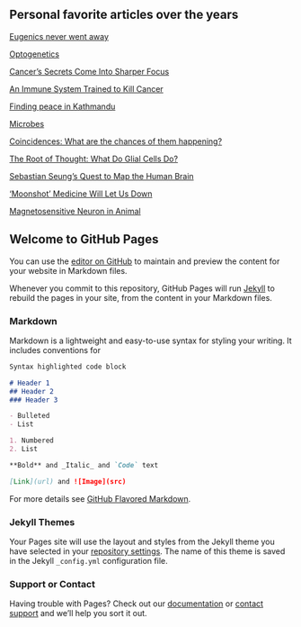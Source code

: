 ## Personal favorite articles over the years

[Eugenics never went away](https://aeon.co/essays/eugenics-today-where-eugenic-sterilisation-continues-now)

[Optogenetics](https://www.theguardian.com/science/neurophilosophy/2014/dec/22/researchers-read-and-write-brain-activity-with-light)

[Cancer’s Secrets Come Into Sharper Focus](http://www.nytimes.com/2011/08/16/health/16cancer.html?pagewanted=all)

[An Immune System Trained to Kill Cancer](http://www.nytimes.com/2011/09/13/health/13gene.html?pagewanted=all)

[Finding peace in Kathmandu](http://www.bbc.com/travel/feature/20120116-find-peace-in-kathmandu)

[Microbes](https://www.bbc.com/future/article/20120412-the-beasts-inside-you/4http://www.bbc.co.uk/news/magazine-15356016)

[Coincidences: What are the chances of them happening?](http://www.bbc.com/future/story/20120426-what-a-coincidence/)

[The Root of Thought: What Do Glial Cells Do?](http://www.scientificamerican.com/article/the-root-of-thought-what/)

[Sebastian Seung’s Quest to Map the Human Brain](http://www.nytimes.com/2015/01/11/magazine/sebastian-seungs-quest-to-map-the-human-brain.html)

[‘Moonshot’ Medicine Will Let Us Down](http://www.nytimes.com/2015/01/29/opinion/moonshot-medicine-will-let-us-down.html)

[Magnetosensitive Neuron in Animal](http://www.sci-news.com/othersciences/neuroscience/science-afd-magnetosensitive-neuron-02925.html)



## Welcome to GitHub Pages

You can use the [editor on GitHub](https://github.com/raghavchhetri/raghavchhetri.github.io/edit/master/README.md) to maintain and preview the content for your website in Markdown files.

Whenever you commit to this repository, GitHub Pages will run [Jekyll](https://jekyllrb.com/) to rebuild the pages in your site, from the content in your Markdown files.

### Markdown

Markdown is a lightweight and easy-to-use syntax for styling your writing. It includes conventions for

```markdown
Syntax highlighted code block

# Header 1
## Header 2
### Header 3

- Bulleted
- List

1. Numbered
2. List

**Bold** and _Italic_ and `Code` text

[Link](url) and ![Image](src)
```

For more details see [GitHub Flavored Markdown](https://guides.github.com/features/mastering-markdown/).

### Jekyll Themes

Your Pages site will use the layout and styles from the Jekyll theme you have selected in your [repository settings](https://github.com/raghavchhetri/raghavchhetri.github.io/settings). The name of this theme is saved in the Jekyll `_config.yml` configuration file.

### Support or Contact

Having trouble with Pages? Check out our [documentation](https://docs.github.com/categories/github-pages-basics/) or [contact support](https://github.com/contact) and we’ll help you sort it out.
